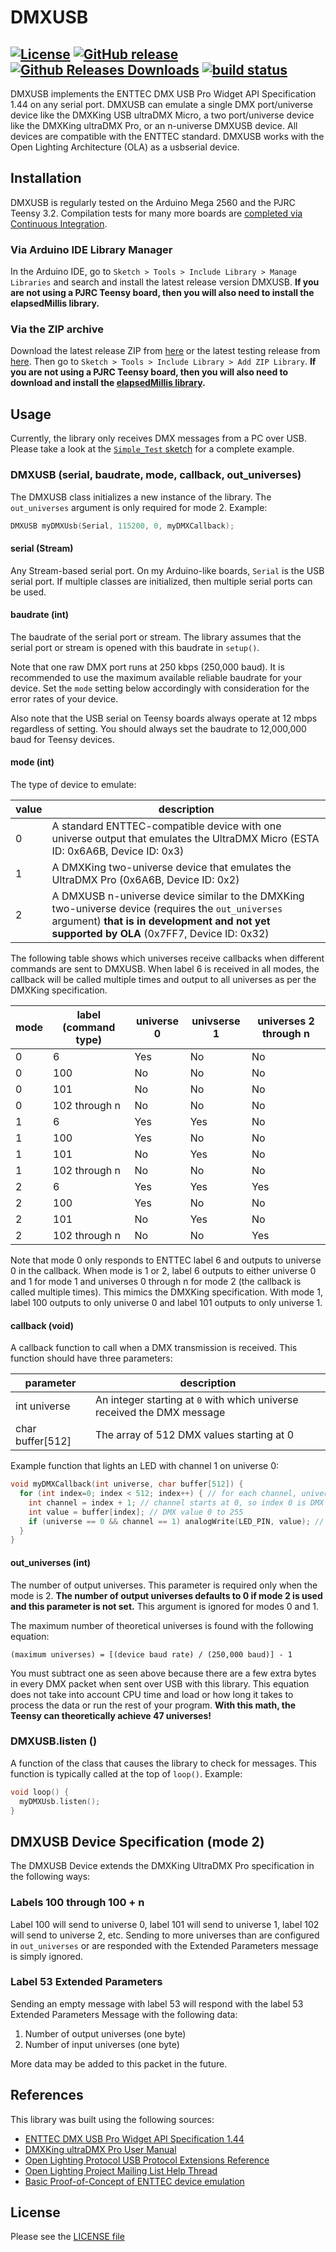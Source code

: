 DMXUSB
========
[![License](https://img.shields.io/github/license/DaAwesomeP/dmxusb.svg?style=flat-square)](https://github.com/DaAwesomeP/dmxusb/blob/master/LICENSE) [![GitHub release](https://img.shields.io/github/release/DaAwesomeP/dmxusb.svg?style=flat-square)](https://github.com/DaAwesomeP/dmxusb/releases/latest) [![Github Releases Downloads](https://img.shields.io/github/downloads/DaAwesomeP/dmxusb/latest/total.svg?style=flat-square)](https://github.com/DaAwesomeP/dmxusb/releases/latest) [![build status](https://img.shields.io/travis/DaAwesomeP/dmxusb.svg?maxAge=2592000&style=flat-square)](https://travis-ci.org/DaAwesomeP/dmxusb)
---
DMXUSB implements the ENTTEC DMX USB Pro Widget API Specification 1.44 on any serial port. DMXUSB can emulate a single DMX port/universe device like the DMXKing USB ultraDMX Micro, a two port/universe device like the DMXKing ultraDMX Pro, or an n-universe DMXUSB device. All devices are compatible with the ENTTEC standard. DMXUSB works with the Open Lighting Architecture (OLA) as a usbserial device.

## Installation
DMXUSB is regularly tested on the Arduino Mega 2560 and the PJRC Teensy 3.2. Compilation tests for many more boards are [completed via Continuous Integration](https://travis-ci.org/DaAwesomeP/dmxusb).

### Via Arduino IDE Library Manager
In the Arduino IDE, go to `Sketch > Tools > Include Library > Manage Libraries` and search and install the latest release version DMXUSB. **If you are not using a PJRC Teensy board, then you will also need to install the elapsedMillis library.**

### Via the ZIP archive
Download the latest release ZIP from [here](https://github.com/DaAwesomeP/dmxusb/releases/latest) or the latest testing release from [here](https://github.com/DaAwesomeP/dmxusb/archive/master.zip). Then go to `Sketch > Tools > Include Library > Add ZIP Library`. **If you are not using a PJRC Teensy board, then you will also need to download and install the [elapsedMillis library](https://github.com/pfeerick/elapsedMillis/releases/latest).**

## Usage
Currently, the library only receives DMX messages from a PC over USB. Please take a look at the [`Simple_Test` sketch](examples/Simple_Test/Simple_Test.ino) for a complete example.

### DMXUSB (serial, baudrate, mode, callback, out_universes)
The DMXUSB class initializes a new instance of the library. The `out_universes` argument is only required for mode 2. Example:
```cpp
DMXUSB myDMXUsb(Serial, 115200, 0, myDMXCallback);
```

#### serial (Stream)
Any Stream-based serial port. On my Arduino-like boards, `Serial` is the USB serial port. If multiple classes are initialized, then multiple serial ports can be used.

#### baudrate (int)
The baudrate of the serial port or stream. The library assumes that the serial port or stream is opened with this baudrate in `setup()`.

Note that one raw DMX port runs at 250 kbps (250,000 baud). It is recommended to use the maximum available reliable baudrate for your device. Set the `mode` setting below accordingly with consideration for the error rates of your device.

Also note that the USB serial on Teensy boards always operate at 12 mbps regardless of setting. You should always set the baudrate to 12,000,000 baud for Teensy devices.

#### mode (int)
The type of device to emulate:

| value | description                                                                                                                                                                                        |
|-------|----------------------------------------------------------------------------------------------------------------------------------------------------------------------------------------------------|
| 0     | A standard ENTTEC-compatible device with one universe output that emulates the UltraDMX Micro (ESTA ID: 0x6A6B, Device ID: 0x3)                                                                    |
| 1     | A DMXKing two-universe device that emulates the UltraDMX Pro (0x6A6B, Device ID: 0x2)                                                                                                              |
| 2     | A DMXUSB n-universe device similar to the DMXKing two-universe device (requires the `out_universes` argument) **that is in development and not yet supported by OLA** (0x7FF7, Device ID: 0x32)    |

The following table shows which universes receive callbacks when different commands are sent to DMXUSB. When label 6 is received in all modes, the callback will be called multiple times and output to all universes as per the DMXKing specification.

| mode | label (command type) | universe 0  | univserse 1 | universes 2 through n |
|------|----------------------|-------------|-------------|------------------------|
| 0    | 6                    | Yes         | No          | No                     |
| 0    | 100                  | No          | No          | No                     |
| 0    | 101                  | No          | No          | No                     |
| 0    | 102 through n        | No          | No          | No                     |
| 1    | 6                    | Yes         | Yes         | No                     |
| 1    | 100                  | Yes         | No          | No                     |
| 1    | 101                  | No          | Yes         | No                     |
| 1    | 102 through n        | No          | No          | No                     |
| 2    | 6                    | Yes         | Yes         | Yes                    |
| 2    | 100                  | Yes         | No          | No                     |
| 2    | 101                  | No          | Yes         | No                     |
| 2    | 102 through n        | No          | No          | Yes                    |

Note that mode 0 only responds to ENTTEC label 6 and outputs to universe 0 in the callback. When mode is 1 or 2, label 6 outputs to either universe 0 and 1 for mode 1 and universes 0 through n for mode 2 (the callback is called multiple times). This mimics the DMXKing specification. With mode 1, label 100 outputs to only universe 0 and label 101 outputs to only universe 1.

#### callback (void)
A callback function to call when a DMX transmission is received. This function should have three parameters:

| parameter          | description                                                             |
|--------------------|-------------------------------------------------------------------------|
| int universe       | An integer starting at `0` with which universe received the DMX message |
| char buffer[512]   | The array of 512 DMX values starting at 0                               |

Example function that lights an LED with channel 1 on universe 0:
```cpp
void myDMXCallback(int universe, char buffer[512]) {
  for (int index=0; index < 512; index++) { // for each channel, universe starts at 0
    int channel = index + 1; // channel starts at 0, so index 0 is DMX channel 1 and index 511 is DMX channel 512
    int value = buffer[index]; // DMX value 0 to 255
    if (universe == 0 && channel == 1) analogWrite(LED_PIN, value); // LED on channel 1 on universe 0
  }
}
```

#### out_universes (int)
The number of output universes. This parameter is required only when the mode is 2. **The number of output universes defaults to 0 if mode 2 is used and this parameter is not set.** This argument is ignored for modes 0 and 1.

The maximum number of theoretical universes is found with the following equation:
```
(maximum universes) = [(device baud rate) / (250,000 baud)] - 1
```
You must subtract one as seen above because there are a few extra bytes in every DMX packet when sent over USB with this library. This equation does not take into account CPU time and load or how long it takes to process the data or run the rest of your program. **With this math, the Teensy can theoretically achieve 47 universes!**

### DMXUSB.listen ()
A function of the class that causes the library to check for messages. This function is typically called at the top of `loop()`. Example:
```cpp
void loop() {
  myDMXUsb.listen();
}
```

## DMXUSB Device Specification (mode 2)
The DMXUSB Device extends the DMXKing UltraDMX Pro specification in the following ways:

### Labels 100 through 100 + n
Label 100 will send to universe 0, label 101 will send to universe 1, label 102 will send to universe 2, etc. Sending to more universes than are configured in `out_universes` or are responded with the Extended Parameters message is simply ignored.

### Label 53 Extended Parameters
Sending an empty message with label 53 will respond with the label 53 Extended Parameters Message with the following data:

1. Number of output universes (one byte)
2. Number of input universes (one byte)

More data may be added to this packet in the future.

## References
This library was built using the following sources:

 - [ENTTEC DMX USB Pro Widget API Specification 1.44](https://dol2kh495zr52.cloudfront.net/pdf/misc/dmx_usb_pro_api_spec.pdf)
 - [DMXKing ultraDMX Pro User Manual](https://www.pjrc.com/teensy/td_uart.html)
 - [Open Lighting Protocol USB Protocol Extensions Reference](https://wiki.openlighting.org/index.php/USB_Protocol_Extensions#Device_Manufacturer.2C_Label_.3D_77.2C_no_data)
 - [Open Lighting Project Mailing List Help Thread](https://groups.google.com/forum/#!topic/open-lighting/SIMMzwRcxPY)
 - [Basic Proof-of-Concept of ENTTEC device emulation](https://github.com/PaulStoffregen/Lighting_Controller/blob/master/electronics/CorePlay/CorePlay.ino)

## License
Please see the [LICENSE file](LICENSE)
